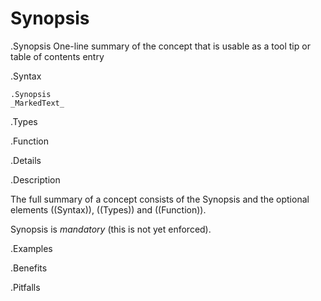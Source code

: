 # Synopsis

.Synopsis
One-line summary of the concept that is usable as a tool tip or table of contents entry

.Syntax
```
.Synopsis
_MarkedText_
```

.Types

.Function

.Details

.Description

The full summary of a concept consists of the Synopsis and the optional elements
((Syntax)), ((Types)) and ((Function)).

Synopsis is *mandatory* (this is not yet enforced).

.Examples

.Benefits

.Pitfalls

